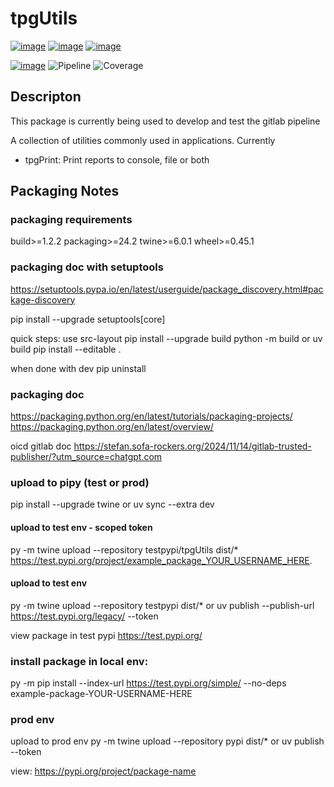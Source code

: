 # tpgUtils

[![image](https://img.shields.io/pypi/v/tpgUtils.svg)](https://python.org/pypi/tpgUtils)
[![image](https://img.shields.io/pypi/l/tpgUtils.svg)](https://python.org/pypi/tpgUtils)
[![image](https://img.shields.io/pypi/pyversions/tpgUtils.svg)](https://python.org/pypi/tpgUtils)

[![image](https://img.shields.io/pypi/dm/app_config?style=flat-square)](https://pypistats.org/packages/tpgUtils)
![Pipeline](https://gitlab.com/tpgllc/tpgUtils/badges/main/pipeline.svg)
![Coverage](https://gitlab.com/tpgllc/tpgUtils/badges/main/coverage.svg)

## Descripton

This package is currently being used to develop and test the gitlab pipeline

A collection of utilities commonly used in applications.  Currently

 - tpgPrint: Print reports to console, file or both



## Packaging Notes

### packaging requirements
build>=1.2.2
packaging>=24.2
twine>=6.0.1
wheel>=0.45.1


### packaging doc with setuptools

https://setuptools.pypa.io/en/latest/userguide/package_discovery.html#package-discovery

  pip install --upgrade setuptools[core]

quick steps:
use src-layout
  pip install --upgrade build
  python -m build
  or
  uv build
  pip install --editable .

when done with dev
  pip uninstall <pkg-name>


### packaging doc
https://packaging.python.org/en/latest/tutorials/packaging-projects/
https://packaging.python.org/en/latest/overview/

oicd gitlab doc
https://stefan.sofa-rockers.org/2024/11/14/gitlab-trusted-publisher/?utm_source=chatgpt.com

### upload to pipy (test or prod)
  pip install --upgrade twine
 or
  uv sync --extra dev

#### upload to test env - scoped token
  py -m twine upload --repository testpypi/tpgUtils dist/*
https://test.pypi.org/project/example_package_YOUR_USERNAME_HERE.

#### upload to test env
  py -m twine upload --repository testpypi dist/*
or
  uv publish --publish-url https://test.pypi.org/legacy/ --token <your-token>

view package in test pypi
https://test.pypi.org/

### install package in local env:

  py -m pip install --index-url https://test.pypi.org/simple/ --no-deps example-package-YOUR-USERNAME-HERE

### prod env

upload to prod env
  py -m twine upload --repository pypi dist/*
or
  uv publish --token <your-token>

view:
https://pypi.org/project/package-name



